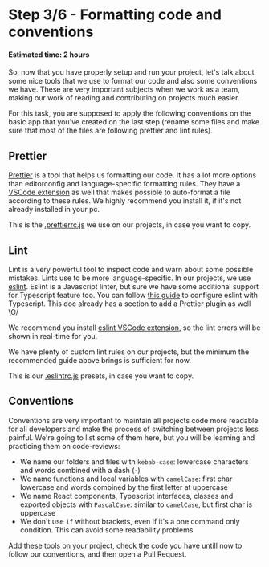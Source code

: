 # Step 3/6 - Formatting code and conventions
#### Estimated time: 2 hours

So, now that you have properly setup and run your project, let's talk about some nice tools that we use to format our code and also some conventions we have. These are very important subjects when we work as a team, making our work of reading and contributing on projects much easier.

For this task, you are supposed to apply the following conventions on the basic app that you've created on the last step (rename some files and make sure that most of the files are following prettier and lint rules).

## Prettier

[Prettier](https://prettier.io/) is a tool that helps us formatting our code. It has a lot more options than editorconfig and language-specific formatting rules. They have a [VSCode extension](https://marketplace.visualstudio.com/items?itemName=esbenp.prettier-vscode) as well that makes possible to auto-format a file according to these rules. We highly recommend you install it, if it's not already installed in your pc.

This is the [.prettierrc.js](https://github.com/indigotech/template-react/blob/master/.prettierrc.js) we use on our projects, in case you want to copy.

## Lint

Lint is a very powerful tool to inspect code and warn about some possible mistakes. Lints use to be more language-specific. In our projects, we use [eslint](https://eslint.org/). Eslint is a Javascript linter, but sure we have some additional support for Typescript feature too. You can follow [this guide](https://github.com/typescript-eslint/typescript-eslint/blob/master/docs/getting-started/linting/README.md) to configure eslint with Typescript. This doc already has a section to add a Prettier plugin as well \O/

We recommend you install [eslint VSCode extension](https://marketplace.visualstudio.com/items?itemName=dbaeumer.vscode-eslint), so the lint errors will be shown in real-time for you.

We have plenty of custom lint rules on our projects, but the minimum the recommended guide above brings is sufficient for now.

This is our [.eslintrc.js](https://github.com/indigotech/template-react/blob/master/.eslintrc.js) presets, in case you want to copy.

## Conventions

Conventions are very important to maintain all projects code more readable for all developers and make the process of switching between projects less painful. We're going to list some of them here, but you will be learning and practicing them on code-reviews:

+ We name our folders and files with `kebab-case`: lowercase characters and words combined with a dash (-)
+ We name functions and local variables with `camelCase`: first char lowercase and words combined by the first letter at uppercase
+ We name React components, Typescript interfaces, classes and exported objects with `PascalCase`: similar to `camelCase`, but first char is uppercase
+ We don't use `if` without brackets, even if it's a one command only condition. This can avoid some readability problems

Add these tools on your project, check the code you have untill now to follow our conventions, and then open a Pull Request.
